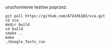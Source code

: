 uruchomienie testów poprzez:
```
git pull https://github.com/A7243618X/sca.git
cd sca
mkdir build
cd build
cmake ..
make
./Google_Tests_run
```
